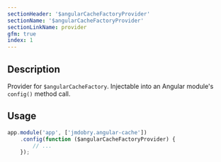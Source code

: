 ```yaml
---
sectionHeader: '$angularCacheFactoryProvider'
sectionName: '$angularCacheFactoryProvider'
sectionLinkName: provider
gfm: true
index: 1
---
```

## Description
Provider for `$angularCacheFactory`. Injectable into an Angular module's `config()` method call.

## Usage

```javascript
app.module('app', ['jmdobry.angular-cache'])
    .config(function ($angularCacheFactoryProvider) {
        // ...
    });
```